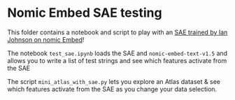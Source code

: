 # Nomic Embed SAE testing

This folder contains a notebook and script to play with an [SAE trained by Ian Johnson on nomic Embed](https://enjalot.github.io/latent-taxonomy/articles/about)!

The notebook `test_sae.ipynb` loads the SAE and `nomic-embed-text-v1.5` and allows you to write a list of test strings and see which features activate from the SAE

The script `mini_atlas_with_sae.py` lets you explore an Atlas dataset & see which features activate from the SAE as you change your data selection.
